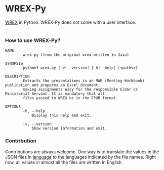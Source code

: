 # WREX-Py
[WREX](https://github.com/mikiTesf/wrex) in Python. WREX-Py does not come with a user interface.
<br/><br/>
### How to use **WREX-Py**?

```
NAME
        wrex-py (from the original wrex written in Java)

SYNOPSIS
        python3 wrex.py [-v|--version] [-h|--help] [<paths>]

DESCRIPTION
        Extracts the presentations in an MWB (Meeting Workbook) publication and prepares an Excel document
        making assignments easy for the responsible Elder or Ministerial Servant. It is mandatory that all
        files passed to WREX be in the EPUB format.

OPTIONS
        -h, --help
            Display this help and exit.

        -v, --version
            Show version information and exit.
```
### Contribution
Contributions are always welcome. One way is to translate the values in the JSON files in [language](./language) to the languages indicated by the file names.
Right now, all values in almost all the files are written in English.
